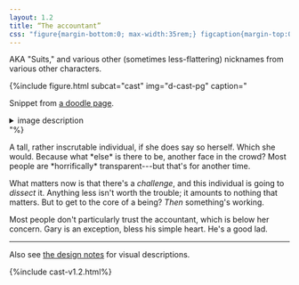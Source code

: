 ```yaml
---
layout: 1.2
title: “The accountant”
css: "figure{margin-bottom:0; max-width:35rem;} figcaption{margin-top:0;} .imgdesc p,.imgdesc li{color:inherit; margin-left:1rem;}"
---
```

AKA "Suits," and various other (sometimes less-flattering) nicknames from various other characters.

{%include figure.html subcat="cast" img="d-cast-pg" caption="<p>Snippet from <a href='../../gallery/badguys'>a doodle page</a>.</p><details class='imgdesc'><summary>image description</summary><p>Gary and the accountant stand close, facing opposite directions, with the accountant’s hand on Gary’s shoulder. Says Gary: “It ain’t <em>that</em> deep—” “Oh,” insists, the accountant, “but it <em>is</em>—”</p></details>"%}

<section markdown="1" id="desc" class="wrap">
A tall, rather inscrutable individual, if she does say so herself. Which she would. Because what *else* is there to be, another face in the crowd? Most people are *horrifically* transparent---but that's for another time.

What matters now is that there's a *challenge*, and this individual is going to *dissect* it. Anything less isn't worth the trouble; it amounts to nothing that matters. But to get to the core of a being? *Then* something's working.

Most people don't particularly trust the accountant, which is below her concern. Gary is an exception, bless his simple heart. He's a good lad.
</section>

----

Also see [the design notes](designnotes/the-accountant) for visual descriptions.

{%include cast-v1.2.html%}